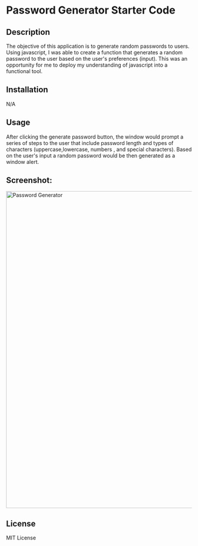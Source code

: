 # Password Generator Starter Code

## Description

The objective of this application is to generate random passwords to users. 
Using javascript, I was able to create a function that generates a random password to the user based on the user's preferences (input). 
This was an opportunity for me to deploy my understanding of javascript into a functional tool.

## Installation

N/A

## Usage

After clicking the generate password button, the window would prompt a series of steps to the user that include password length and types of characters (uppercase,lowercase, numbers , and special characters). Based on the user's input a random password would be then generated as a window alert.

## Screenshot:
<img width="860" alt="Password Generator" src="https://user-images.githubusercontent.com/119475435/212228037-6fd1007c-5a3a-4adc-90ae-f314282430dc.png">

## License

MIT License
